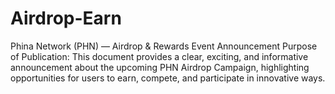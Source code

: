 # Airdrop-Earn
Phina Network (PHN) — Airdrop &amp; Rewards Event Announcement Purpose of Publication: This document provides a clear, exciting, and informative announcement about the upcoming PHN Airdrop Campaign, highlighting opportunities for users to earn, compete, and participate in innovative ways. 
